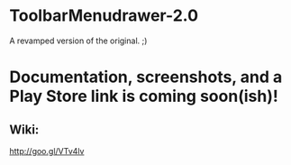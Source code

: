 # ToolbarMenudrawer-2.0
A revamped version of the original. ;)


# Documentation, screenshots, and a Play Store link is coming soon(ish)!

Wiki:
-----
http://goo.gl/VTv4lv

